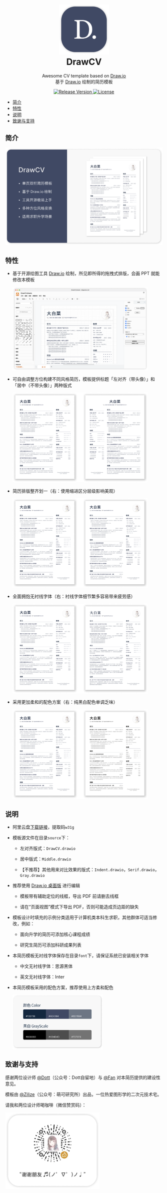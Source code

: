 <h1 align="center">
  <img src="./asset/Logo.png" width="160px" height="160px" />
  <br />
  DrawCV
</h1>

<p align="center">Awesome CV template based on <a href="https://draw.io/">Draw.io</a> <br/>基于 <a href="https://draw.io/">Draw.io</a> 绘制的简历模板</p>

<div align="center">
	<a href="https://github.com/zilize/drawcv">
    <img alt="Release Version" src="https://img.shields.io/github/v/release/zilize/drawcv.svg" />
  </a>
  <a href="./LICENSE">
    <img alt="License" src="https://img.shields.io/badge/License-GPL-blue.svg" />
  </a>
</div>

- [简介](#简介)
- [特性](#特性)
- [说明](#说明)
- [致谢与支持](#致谢与支持)

## 简介

![](./asset/Banner.png)

## 特性

- 基于开源绘图工具 [Draw.io](https://draw.io/) 绘制，所见即所得的拖拽式排版，会画 PPT 就能修改本模板

  <img src="./asset/Edit.png" style="width:90%;" />

- 可自由调整方位构建不同风格简历，模板提供标题「左对齐（带头像）」和「居中（不带头像）」两种版式

  <img src="./asset/Middle.png" style="width:90%;" />

- 简历排版整齐划一（右：使用缩进区分层级影响美观）

  <img src="./asset/Indent.png" style="width:90%;" />

- 全面拥抱无衬线字体（右：衬线字体细节繁多容易带来疲劳感）

  <img src="./asset/Serif.png" style="width:90%;" />

- 采用更加柔和的配色方案（右：纯黑白配色单调乏味）

  <img src="./asset/Gray.png" style="width:90%;" />

## 说明

- 阿里云盘[下载链接](https://www.aliyundrive.com/s/nGSmDSe4zT1)，提取码`w31g`

- 模板源文件在目录`source`下：

  - 左对齐版式：`DrawCV.drawio`

  - 居中版式：`Middle.drawio`

  - 【不推荐】其他用来对比效果的版式：`Indent.drawio`，`Serif.drawio`，`Gray.drawio`

- 推荐使用 [Draw.io 桌面版](https://www.diagrams.net/) 进行编辑

  - 模板带有辅助定位的线框，导出 PDF 前请删去线框

  - 请在“页面视图”模式下导出 PDF，否则可能造成页边距的缺失

- 模板设计时填充的示例分类适用于计算机类本科生求职，其他群体可适当修改，例如：

  - 面向升学的简历可添加核心课程成绩

  - 研究生简历可添加科研成果列表

- 本简历模板无衬线字体保存在目录`font`下，请保证系统已安装相关字体

  - 中文无衬线字体：思源黑体

  - 英文无衬线字体：Inter

- 本简历模板采用的配色方案，推荐使用上方柔和配色

  <img src="./asset/Color.png" style="width:60%;" />


## 致谢与支持

感谢两位设计师 [@Dott](https://dott.love)（公众号：Dott自留地）与 [@Fan]() 对本简历提供的建设性意见。

模板由 [@Zilize](https://moecode.com)（公众号：萌可研究所）出品，一位热爱图形学的二次元技术宅。

请我和两位设计师喝咖啡（微信赞赏码）：

<img src="./asset/Donate.png" style="width:60%;" />
